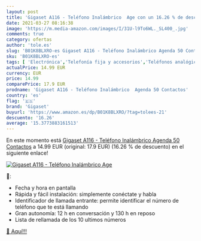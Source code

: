 ```yaml
---
layout: post
title: 'Gigaset A116 - Teléfono Inalámbrico  Age con un 16.26 % de descuento'
date: 2021-03-27 08:16:38
image: 'https://m.media-amazon.com/images/I/31U-l9To6WL._SL400_.jpg'
comments: true
category: ofertas
author: 'tole.es'
slug: 'B01K8BLXRO-es Gigaset A116 - Teléfono Inalámbrico Agenda 50 Contactos'
sku: 'B01K8BLXRO-es'
tags: [ 'Electrónica','Telefonía fija y accesorios','Teléfonos analógicos','gigaset', ]
actualPrice: 14.99 EUR
currency: EUR
price: 14.99
comparePrice: 17.9 EUR
prodname: 'Gigaset A116 - Teléfono Inalámbrico  Agenda 50 Contactos'
country: 'es'
flag: '🇪🇸'
brand: 'Gigaset'
buyurl: 'https://www.amazon.es/dp/B01K8BLXRO/?tag=tolees-21'
descuento: '16.26'
average: '15.3773883161513'
---
```


En este momento está [Gigaset A116 - Teléfono Inalámbrico  Agenda 50 Contactos](https://www.amazon.es/dp/B01K8BLXRO/?tag=tolees-21) a 14.99 EUR (original: 17.9 EUR) (16.26 %  de descuento) en el siguiente enlace!

[![Gigaset A116 - Teléfono Inalámbrico  Age](https://m.media-amazon.com/images/I/31U-l9To6WL._SL400_.jpg)](https://www.amazon.es/dp/B01K8BLXRO/?tag=tolees-21)

🔎:

- Fecha y hora en pantalla
- Rápida y fácil instalación: simplemente conéctate y habla
- Identificador de llamada entrante: permite identificar el número de teléfono que te está llamando
- Gran autonomía: 12 h en conversación y 130 h en reposo
- Lista de rellamada de los 10 ultimos números

[🛒 Aquí!!!](https://www.amazon.es/dp/B01K8BLXRO/?tag=tolees-21)
